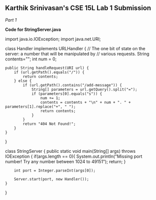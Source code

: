 ## Karthik Srinivasan's CSE 15L Lab 1 Submission

*Part 1*

**Code for StringServer.java**

import java.io.IOException;
import java.net.URI;

class Handler implements URLHandler {
    // The one bit of state on the server: a number that will be manipulated by
    // various requests.
    String contents="";
    int num = 0;

    public String handleRequest(URI url) {
        if (url.getPath().equals("/")) {
            return contents;
        } else {
            if (url.getPath().contains("/add-message")) {
                String[] parameters = url.getQuery().split("=");
                if (parameters[0].equals("s")) {
                    num += 1;
                    contents = contents + "\n" + num + ". " + parameters[1].replace("+", " ");
                    return contents;
                }
            }
            return "404 Not Found!";
        }
    }
}

class StringServer {
    public static void main(String[] args) throws IOException {
        if(args.length == 0){
            System.out.println("Missing port number! Try any number between 1024 to 49151");
            return;
        }

        int port = Integer.parseInt(args[0]);

        Server.start(port, new Handler());
    }
}
